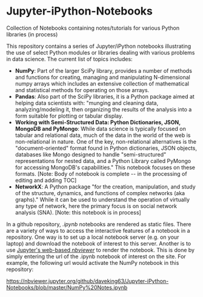 # Jupyter-iPython-Notebooks
Collection of Notebooks containing notes/tutorials for various Python libraries (in process)

This repository contains a series of Jupyter/iPython notebooks illustrating the use of select Python modules or libraries dealing with various problems in data science.  The current list of topics includes:

<ul>
<li><b>NumPy</b>: Part of the larger SciPy library, provides a number of methods and functions for creating, managing and manipulating N-dimensional numpy arrays which includes an extensive collection of mathematical and statistical methods for operating on those arrays.</li>
<li><b>Pandas</b>: Also part of the SciPy libraries, it is a Python package aimed at helping data scientists with: "munging and cleaning data, analyzing/modeling it, then organizing the results of the analysis into a form suitable for plotting or tabular display.</li>
<li><b>Working with Semi-Structured Data: Python Dictionaries, JSON, MongoDB and PyMongo</b>: While data science is typically focused on tabular and relational data, much of the data in the world of the web is non-relational in nature. One of the key, non-relational alternatives is the "document-oriented" format found in Python dictionaries, JSON objects, databases like Mongo designed to handle "semi-structured" representations for nested data, and a Python Library called PyMongo for accessing MongoDB's capabilities." This notebook focuses on these formats. [Note: Body of notebook is complete -- in the processing of editing and adding TOC]</li></li>
<li><b>NetworkX</b>: A Python package "for the creation, manipulation, and study of the structure, dynamics, and functions of complex networks (aka graphs)." While it can be used to understand the operation of virtually any type of network, here the primary focus is on social network analysis (SNA). [Note: this notebook is in process]</li></li>
</ul>

In a github repository, <i>.ipynb</i> notebooks are rendered as static files. There are a variety of ways to access the interactive features of a notebook in a repository. One way is to set up a local notebook server (e.g. on your laptop) and download the notebook of interest to this server. Another is to use <a href="https://nbviewer.jupyter.org">Jupyter's web-based <i>nbviewer</i></a> to render the notebook. This is done by simply entering the url of the .ipynb notebook of interest on the site. For example, the following url would activate the NumPy notebook in this repository:

https://nbviewer.jupyter.org/github/daveking63/Jupyter-iPython-Notebooks/blob/master/NumPy%20Notes.ipynb
